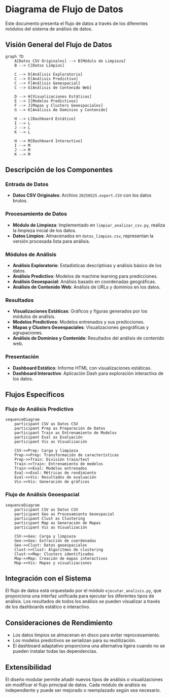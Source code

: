 # Diagrama de Flujo de Datos

Este documento presenta el flujo de datos a través de los diferentes módulos del sistema de análisis de datos.

## Visión General del Flujo de Datos

```mermaid
graph TD
    A[Datos CSV Originales] --> B[Módulo de Limpieza]
    B --> C[Datos Limpios]
    
    C --> D[Análisis Exploratorio]
    C --> E[Análisis Predictivo]
    C --> F[Análisis Geoespacial]
    C --> G[Análisis de Contenido Web]
    
    D --> H[Visualizaciones Estáticas]
    E --> I[Modelos Predictivos]
    F --> J[Mapas y Clusters Geoespaciales]
    G --> K[Análisis de Dominios y Contenido]
    
    H --> L[Dashboard Estático]
    I --> L
    J --> L
    K --> L
    
    H --> M[Dashboard Interactivo]
    I --> M
    J --> M
    K --> M
```

## Descripción de los Componentes

### Entrada de Datos

- **Datos CSV Originales**: Archivo `20250525.export.CSV` con los datos brutos.

### Procesamiento de Datos

- **Módulo de Limpieza**: Implementado en `limpiar_analizar_csv.py`, realiza la limpieza inicial de los datos.
- **Datos Limpios**: Almacenados en `datos_limpios.csv`, representan la versión procesada lista para análisis.

### Módulos de Análisis

- **Análisis Exploratorio**: Estadísticas descriptivas y análisis básico de los datos.
- **Análisis Predictivo**: Modelos de machine learning para predicciones.
- **Análisis Geoespacial**: Análisis basado en coordenadas geográficas.
- **Análisis de Contenido Web**: Análisis de URLs y dominios en los datos.

### Resultados

- **Visualizaciones Estáticas**: Gráficos y figuras generados por los módulos de análisis.
- **Modelos Predictivos**: Modelos entrenados y sus predicciones.
- **Mapas y Clusters Geoespaciales**: Visualizaciones geográficas y agrupaciones.
- **Análisis de Dominios y Contenido**: Resultados del análisis de contenido web.

### Presentación

- **Dashboard Estático**: Informe HTML con visualizaciones estáticas.
- **Dashboard Interactivo**: Aplicación Dash para exploración interactiva de los datos.

## Flujos Específicos

### Flujo de Análisis Predictivo

```mermaid
sequenceDiagram
    participant CSV as Datos CSV
    participant Prep as Preparación de Datos
    participant Train as Entrenamiento de Modelos
    participant Eval as Evaluación
    participant Vis as Visualización
    
    CSV->>Prep: Carga y limpieza
    Prep->>Prep: Transformación de características
    Prep->>Train: División train/test
    Train->>Train: Entrenamiento de modelos
    Train->>Eval: Modelos entrenados
    Eval->>Eval: Métricas de rendimiento
    Eval->>Vis: Resultados de evaluación
    Vis->>Vis: Generación de gráficos
```

### Flujo de Análisis Geoespacial

```mermaid
sequenceDiagram
    participant CSV as Datos CSV
    participant Geo as Procesamiento Geoespacial
    participant Clust as Clustering
    participant Map as Generación de Mapas
    participant Vis as Visualización
    
    CSV->>Geo: Carga y limpieza
    Geo->>Geo: Extracción de coordenadas
    Geo->>Clust: Datos geoespaciales
    Clust->>Clust: Algoritmos de clustering
    Clust->>Map: Clusters identificados
    Map->>Map: Creación de mapas interactivos
    Map->>Vis: Mapas y visualizaciones
```

## Integración con el Sistema

El flujo de datos está orquestado por el módulo `ejecutar_analisis.py`, que proporciona una interfaz unificada para ejecutar los diferentes tipos de análisis. Los resultados de todos los análisis se pueden visualizar a través de los dashboards estático e interactivo.

## Consideraciones de Rendimiento

- Los datos limpios se almacenan en disco para evitar reprocesamiento.
- Los modelos predictivos se serializan para su reutilización.
- El dashboard adaptativo proporciona una alternativa ligera cuando no se pueden instalar todas las dependencias.

## Extensibilidad

El diseño modular permite añadir nuevos tipos de análisis o visualizaciones sin modificar el flujo principal de datos. Cada módulo de análisis es independiente y puede ser mejorado o reemplazado según sea necesario.